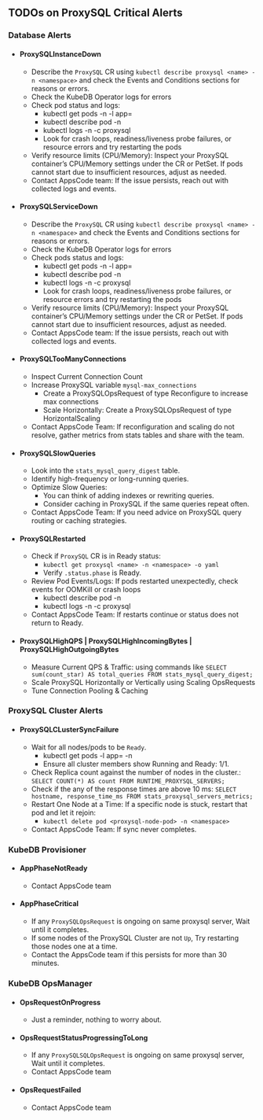 ## TODOs on ProxySQL Critical Alerts

### Database Alerts

- #### ProxySQLInstanceDown
    - Describe the `ProxySQL` CR using `kubectl describe proxysql <name> -n <namespace>` and check the Events and Conditions sections for reasons or errors.
    - Check the KubeDB Operator logs for errors
    - Check pod status and logs: 
      - kubectl get pods -n <namespace> -l app=<proxysql-label>  
      - kubectl describe pod <proxysql-pod> -n <namespace>
      - kubectl logs -n <namespace> <proxysql-pod> -c proxysql
      - Look for crash loops, readiness/liveness probe failures, or resource errors and try restarting the pods
    - Verify resource limits (CPU/Memory): Inspect your ProxySQL container’s CPU/Memory settings under the CR or PetSet. If pods cannot start due to insufficient resources, adjust as needed.
    - Contact AppsCode team: If the issue persists, reach out with collected logs and events.
- #### ProxySQLServiceDown
  - Describe the `ProxySQL` CR using `kubectl describe proxysql <name> -n <namespace>` and check the Events and Conditions sections for reasons or errors.
  - Check the KubeDB Operator logs for errors
  - Check pods status and logs:
    - kubectl get pods -n <namespace> -l app=<proxysql-label>
    - kubectl describe pod <proxysql-pod> -n <namespace>
    - kubectl logs -n <namespace> <proxysql-pod> -c proxysql
    - Look for crash loops, readiness/liveness probe failures, or resource errors and try restarting the pods
  - Verify resource limits (CPU/Memory): Inspect your ProxySQL container’s CPU/Memory settings under the CR or PetSet. If pods cannot start due to insufficient resources, adjust as needed.
  - Contact AppsCode team: If the issue persists, reach out with collected logs and events.
- #### ProxySQLTooManyConnections
    - Inspect Current Connection Count
    - Increase ProxySQL variable `mysql-max_connections`
      - Create a ProxySQLOpsRequest of type Reconfigure to increase max connections
      - Scale Horizontally: Create a ProxySQLOpsRequest of type HorizontalScaling
    - Contact AppsCode Team: If reconfiguration and scaling do not resolve, gather metrics from stats tables and share with the team.
- #### ProxySQLSlowQueries
    - Look into the `stats_mysql_query_digest` table.
    - Identify high-frequency or long-running queries.
    - Optimize Slow Queries: 
       - You can think of adding indexes or rewriting queries.
       - Consider caching in ProxySQL if the same queries repeat often.
    - Contact AppsCode Team: If you need advice on ProxySQL query routing or caching strategies.
- #### ProxySQLRestarted
    - Check if `ProxySQL` CR is in Ready status: 
        - `kubectl get proxysql <name> -n <namespace> -o yaml`
        - Verify `.status.phase` is Ready.
    - Review Pod Events/Logs: If pods restarted unexpectedly, check events for OOMKill or crash loops
       - kubectl describe pod <proxysql-pod> -n <namespace>
       - kubectl logs <proxysql-pod> -n <namespace> -c proxysql
    - Contact AppsCode Team: If restarts continue or status does not return to Ready.
- #### ProxySQLHighQPS | ProxySQLHighIncomingBytes | ProxySQLHighOutgoingBytes
    - Measure Current QPS & Traffic: using commands like `SELECT sum(count_star) AS total_queries FROM stats_mysql_query_digest;`
    - Scale ProxySQL Horizontally or Vertically using Scaling OpsRequests
    - Tune Connection Pooling & Caching

### ProxySQL Cluster Alerts

- #### ProxySQLCLusterSyncFailure
    - Wait for all nodes/pods to be `Ready`. 
       - kubectl get pods -l app=<proxysql-label> -n <namespace>
       - Ensure all cluster members show Running and Ready: 1/1.
    - Check Replica count against the number of nodes in the cluster.: `SELECT COUNT(*) AS count FROM RUNTIME_PROXYSQL_SERVERS;` 
    - Check if the any of the response times are above 10 ms: `SELECT hostname, response_time_ms FROM stats_proxysql_servers_metrics;`
    - Restart One Node at a Time: If a specific node is stuck, restart that pod and let it rejoin:
       - `kubectl delete pod <proxysql-node-pod> -n <namespace>`
    - Contact AppsCode Team: If sync never completes.

### KubeDB Provisioner

- #### AppPhaseNotReady
    - Contact AppsCode team
- #### AppPhaseCritical
    - If any `ProxySQLOpsRequest` is ongoing on same proxysql server, Wait until it completes.
    - If some nodes of the ProxySQL Cluster are not `Up`, Try restarting those nodes one at a time.
    - Contact the AppsCode team if this persists for more than 30 minutes.

### KubeDB OpsManager

- #### OpsRequestOnProgress
    - Just a reminder, nothing to worry about.
- #### OpsRequestStatusProgressingToLong
    - If any `ProxySQLSQLOpsRequest` is ongoing on same proxysql server, Wait until it completes.
    - Contact AppsCode team
- #### OpsRequestFailed
    - Contact AppsCode team
